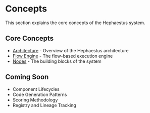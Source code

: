 # Concepts

This section explains the core concepts of the Hephaestus system.

## Core Concepts

- [Architecture](architecture.md) - Overview of the Hephaestus architecture
- [Flow Engine](flow_engine.md) - The flow-based execution engine
- [Nodes](nodes.md) - The building blocks of the system

## Coming Soon

- Component Lifecycles
- Code Generation Patterns
- Scoring Methodology
- Registry and Lineage Tracking

